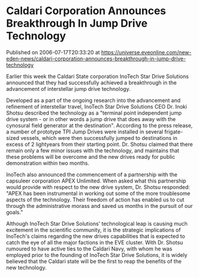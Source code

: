 # Caldari Corporation Announces Breakthrough In Jump Drive Technology
Published on 2006-07-17T20:33:20 at https://universe.eveonline.com/new-eden-news/caldari-corporation-announces-breakthrough-in-jump-drive-technology

Earlier this week the Caldari State corporation InoTech Star Drive Solutions announced that they had successfully achieved a breakthrough in the advancement of interstellar jump drive technology. 

Developed as a part of the ongoing research into the advancement and refinement of interstellar travel, InoTech Star Drive Solutions CEO Dr. Inoki Shotsu described the technology as a "terminal point independent jump drive system - or in other words a jump drive that does away with the cynosural field generator at the destination". According to the press release, a number of prototype TPI Jump Drives were installed in several frigate-sized vessels, which were then successfully jumped to destinations in excess of 2 lightyears from their starting point. Dr. Shotsu claimed that there remain only a few minor issues with the technology, and maintains that these problems will be overcome and the new drives ready for public demonstration within two months. 

InoTech also announced the commencement of a partnership with the capsuleer corporation APEX Unlimited. When asked what this partnership would provide with respect to the new drive system, Dr. Shotsu responded: "APEX has been instrumental in working out some of the more troublesome aspects of the technology. Their freedom of action has enabled us to cut through the administrative morass and saved us months in the pursuit of our goals." 

Although InoTech Star Drive Solutions' technological leap is causing much excitement in the scientific community, it is the strategic implications of InoTech's claims regarding the new drives capabilities that is expected to catch the eye of all the major factions in the EVE cluster. With Dr. Shotsu rumoured to have active ties to the Caldari Navy, with whom he was employed prior to the founding of InoTech Star Drive Solutions, it is widely believed that the Caldari state will be the first to reap the benefits of the new technology.
